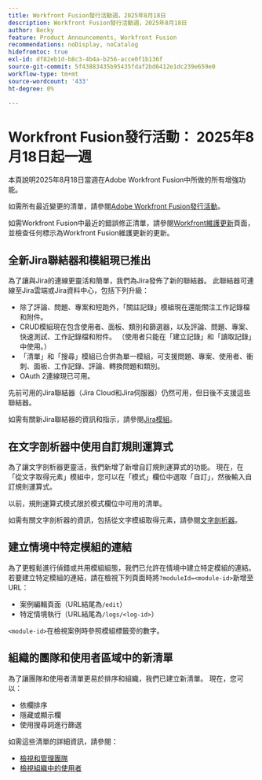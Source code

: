 ```yaml
---
title: Workfront Fusion發行活動週，2025年8月18日
description: Workfront Fusion發行活動週，2025年8月18日
author: Becky
feature: Product Announcements, Workfront Fusion
recommendations: noDisplay, noCatalog
hidefromtoc: true
exl-id: df82eb1d-b8c3-4b4a-b256-acce0f1b136f
source-git-commit: 5f43883435b95435fdaf2bd6412e1dc239e659e0
workflow-type: tm+mt
source-wordcount: '433'
ht-degree: 0%

---
```


# Workfront Fusion發行活動： 2025年8月18日起一週

本頁說明2025年8月18日當週在Adobe Workfront Fusion中所做的所有增強功能。

如需所有最近變更的清單，請參閱[Adobe Workfront Fusion發行活動](/help/workfront-fusion/fusion-product-releases/fusion-release-activity.md)。

如需Workfront Fusion中最近的錯誤修正清單，請參閱[Workfront維護更新](https://experienceleague.adobe.com/en/docs/workfront-known-issues/releases/current-updates)頁面，並檢查任何標示為Workfront Fusion維護更新的更新。

## 全新Jira聯結器和模組現已推出

為了讓與Jira的連線更靈活和簡單，我們為Jira發佈了新的聯結器。 此聯結器可連線至Jira雲端或Jira資料中心，包括下列升級：

* 除了評論、問題、專案和短跑外，「關註記錄」模組現在還能關注工作記錄檔和附件。
* CRUD模組現在包含使用者、面板、類別和篩選器，以及評論、問題、專案、快速測試、工作記錄檔和附件。 （使用者只能在「建立記錄」和「讀取記錄」中使用。）
* 「清單」和「搜尋」模組已合併為單一模組，可支援問題、專案、使用者、衝刺、面板、工作記錄、評論、轉換問題和類別。
* OAuth 2連線現已可用。

先前可用的Jira聯結器（Jira Cloud和Jira伺服器）仍然可用，但日後不支援這些聯結器。

如需有關新Jira聯結器的資訊和指示，請參閱[Jira模組](/help/workfront-fusion/references/apps-and-modules/third-party-connectors/jira-modules-new.md)。

## 在文字剖析器中使用自訂規則運算式

為了讓文字剖析器更靈活，我們新增了新增自訂規則運算式的功能。 現在，在「從文字取得元素」模組中，您可以在「模式」欄位中選取「自訂」，然後輸入自訂規則運算式。

以前，規則運算式模式限於模式欄位中可用的清單。

如需有關文字剖析器的資訊，包括從文字模組取得元素，請參閱[文字剖析器](/help/workfront-fusion/references/apps-and-modules/tools-and-transformers/text-parser.md)。

## 建立情境中特定模組的連結

為了更輕鬆進行偵錯或共用模組組態，我們已允許在情境中建立特定模組的連結。若要建立特定模組的連結，請在檢視下列頁面時將`?moduleId=<module-id>`新增至URL：

* 案例編輯頁面（URL結尾為`/edit`）
* 特定情境執行（URL結尾為`/logs/<log-id>`）

`<module-id>`在檢視案例時參照模組標籤旁的數字。

## 組織的團隊和使用者區域中的新清單

為了讓團隊和使用者清單更易於排序和組織，我們已建立新清單。 現在，您可以：

* 依欄排序
* 隱藏或顯示欄
* 使用搜尋詞進行篩選

如需這些清單的詳細資訊，請參閱：

* [檢視和管理團隊](/help/workfront-fusion/set-up-and-manage-workfront-fusion/set-up-and-manage-orgs-and-teams/manage-users-and-teams/view-and-manage-teams.md)
* [檢視組織中的使用者](/help/workfront-fusion/set-up-and-manage-workfront-fusion/set-up-and-manage-orgs-and-teams/manage-users-and-teams/view-users-in-an-org.md)

